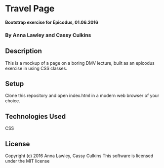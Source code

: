 # Travel Page
**Bootstrap exercise for Epicodus, 01.06.2016**
### By Anna Lawley and Cassy Culkins


## Description
This is a mockup of a page on a boring DMV lecture, built as an epicodus exercise in using CSS classes.

## Setup
Clone this repository and open index.html in a modern  web browser of your choice.


## Technologies Used
CSS

## License
Copyright (c) 2016 Anna Lawley, Cassy Culkins
This software is licensed under the MIT license

